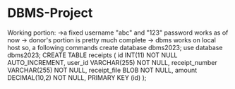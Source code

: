 # DBMS-Project
Working portion:
->a fixed username "abc" and "123" password works as of now
-> donor's portion is pretty much complete
-> dbms works on local host so, a following commands 
create database dbms2023;
use database dbms2023;
CREATE TABLE receipts (
    id INT(11) NOT NULL AUTO_INCREMENT,
    user_id VARCHAR(255) NOT NULL,
    receipt_number VARCHAR(255) NOT NULL,
    receipt_file BLOB NOT NULL,
    amount DECIMAL(10,2) NOT NULL,
    PRIMARY KEY (id)
);

